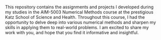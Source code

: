 This repository contains the assignments and projects I developed during my studies in the AIM-5003 Numerical Methods course at the prestigious Katz School of Science and Health. Throughout this course, I had the opportunity to delve deep into various numerical methods and sharpen my skills in applying them to real-world problems. I am excited to share my work with you, and hope that you find it informative and insightful.
